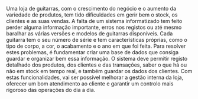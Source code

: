 Uma loja de guitarras, com o crescimento do negócio e o aumento da variedade de produtos, tem tido dificuldades em gerir bem o stock, os clientes e as suas vendas. A falta de um sistema informatizado tem feito perder alguma informação importante, erros nos registos ou até mesmo baralhar as várias versões e modelos de guitarras disponíveis. Cada guitarra tem o seu número de série e tem características próprias, como o tipo de corpo, a cor, o acabamento e o ano em que foi feita. Para resolver estes problemas, é fundamentar criar uma base de dados que consiga guardar e organizar bem essa informação. O sistema deve permitir registo detalhado dos produtos, dos clientes e das transações, saber o que há ou não em stock em tempo real, e também guardar os dados dos clientes. Com estas funcionalidades, vai ser possível melhorar a gestão interna da loja, oferecer um bom atendimento ao cliente e garantir um controlo mais rigoroso das operações do dia a dia.

